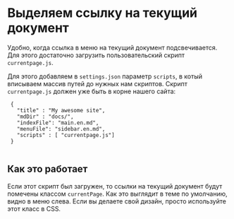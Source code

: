  # Выделяем ссылку на текущий документ

Удобно, когда ссылка в меню на текущий документ подсвечивается. Для этого достаточно загрузить пользовательский скрипт `currentpage.js`. 

Для этого добавляем в `settings.json` параметр `scripts`, в котый вписываем массив путей до нужных нам скриптов. Скрипт `currentpage.js` должен уже быть в корне нашего сайта:

```
 {
   "title" : "My awesome site",
   "mdDir" : "docs/",
   "indexFile": "main.en.md",
   "menuFile": "sidebar.en.md",
   "scripts" : [ "currentpage.js"]   
 }
 
```

## Как это работает

Если этот скрипт был загружен, то ссылки на текущий документ будут помечены классом `currentPage`. Как это выглядит в теме по умолчанию, видно в меню слева. Если вы делаете свой дизайн, просто используйте этот класс в CSS.

